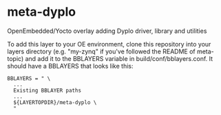 meta-dyplo
==========

OpenEmbedded/Yocto overlay adding Dyplo driver, library and utilities

To add this layer to your OE environment, clone this repository into your layers directory (e.g. "my-zynq" if you've followed the README of meta-topic) and add it to the BBLAYERS variable in build/conf/bblayers.conf. It should have a BBLAYERS that looks like this:

````
BBLAYERS = " \
  ...
  Existing BBLAYER paths
  ...
  ${LAYERTOPDIR}/meta-dyplo \
  "
````

